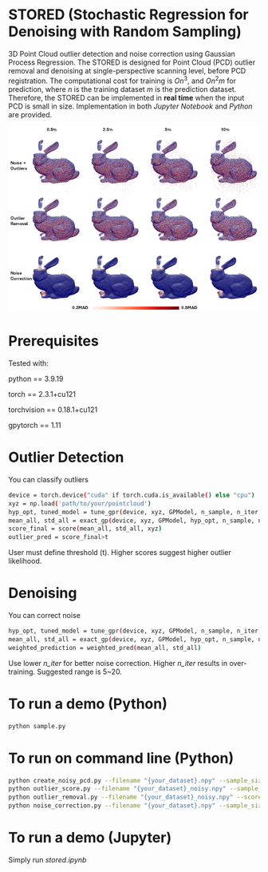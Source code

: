 # STORED (Stochastic Regression for Denoising with Random Sampling)
3D Point Cloud outlier detection and noise correction using Gaussian Process Regression. The STORED is designed for Point Cloud (PCD) outlier removal and denoising at single-perspective scanning level, before PCD registration. The computational cost for training is $On^3$, and $On^2m$ for prediction, where $n$ is the training dataset $m$ is the prediction dataset. Therefore, the STORED can be implemented in **real time** when the input PCD is small in size. Implementation in both _Jupyter Notebook_ and _Python_ are provided.

![Figure 1: Different Percentages](different_percentages.png "Figure 1: Qualitative outlier removal and noise correction on the Stanford Bunny with varying outlier composition")



# Prerequisites
Tested with:

python == 3.9.19

torch == 2.3.1+cu121

torchvision == 0.18.1+cu121

gpytorch == 1.11



# Outlier Detection

You can classify outliers

``` bash
device = torch.device("cuda" if torch.cuda.is_available() else "cpu")
xyz = np.load('path/to/your/pointcloud')
hyp_opt, tuned_model = tune_gpr(device, xyz, GPModel, n_sample, n_iter, min_iter, convergence_tol, early_stopping_patience)
mean_all, std_all = exact_gp(device, xyz, GPModel, hyp_opt, n_sample, num_epochs, pred_batch = True, batch_size = False, pred_dataset = [])
score_final = score(mean_all, std_all, xyz)
outlier_pred = score_final>t
```

User must define threshold (t). Higher scores suggest higher outlier likelihood.



# Denoising

You can correct noise

``` bash
hyp_opt, tuned_model = tune_gpr(device, xyz, GPModel, n_sample, n_iter, min_iter, convergence_tol, early_stopping_patience)
mean_all, std_all = exact_gp(device, xyz, GPModel, hyp_opt, n_sample, num_epochs, pred_batch = True, batch_size = False, pred_dataset = [])
weighted_prediction = weighted_pred(mean_all, std_all)
```

Use lower _n_iter_ for better noise correction. Higher _n_iter_ results in over-training. Suggested range is 5~20.

# To run a demo (Python)

``` bash
python sample.py
```

# To run on command line (Python)
``` bash
python create_noisy_pcd.py --filename "{your_dataset}.npy" --sample_size [your_sample_size] --iter [your_iter]
python outlier_score.py --filename "{your_dataset}_noisy.npy" --sample_size [your_sample_size] --iter [your_iter]
python outlier_removal.py --filename "{your_dataset}_noisy.npy" --score [your_threshold]
python noise_correction.py --filename "{your_dataset}.npy" --sample_size [your_sample_size] --iter [your_iter] --pred_batch [True or False] --predset [your_prediction_set]

```
# To run a demo (Jupyter)
Simply run _stored.ipynb_
